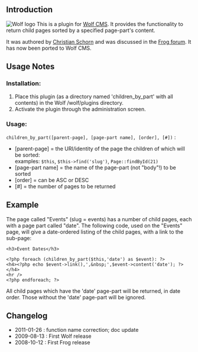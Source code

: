 ## Introduction

![Wolf logo](http://www.wolfcms.org/wiki/_media/wolf_logo_64.png "Wolf CMS logo")
This is a plugin for [Wolf CMS][l00]. It provides the functionality to return child pages sorted by a specified page-part's content.

It was authored by [Christian Schorn][l01] and was discussed in the [Frog forum][l02]. It has now been ported to Wolf CMS.

[l00]: http://www.wolfcms.org/ "Wolf CMS"
[l01]: http://christian-schorn.de/ "Christian Schorn"
[l02]: http://bit.ly/kCnRR "Frog forum thread"

## Usage Notes

### Installation:

1. Place this plugin (as a directory named 'children_by_part' with all contents) in the Wolf /wolf/plugins directory.
2. Activate the plugin through the administration screen.

### Usage:

`children_by_part([parent-page], [page-part name], [order], [#])` :

*  [parent-page] = the URI/identity of the page the children of which will be sorted:  
examples: `$this`, `$this->find('slug')`, `Page::findById(21)`
*  [page-part name] = the name of the page-part (not "body"!) to be sorted
*  [order] = can be ASC or DESC
*  [#] = the number of pages to be returned

## Example

The page called "Events" (slug = events) has a number of child pages, each with a page part called "date". The following code, used on the "Events" page, will give a date-ordered listing of the child pages, with a link to the sub-page:

    <h3>Event Dates</h3>
    
    <?php foreach (children_by_part($this,'date') as $event): ?>
    <h4><?php echo $event->link(),',&nbsp;',$event->content('date'); ?></h4>
    <hr />
    <?php endforeach; ?>

All child pages which have the 'date' page-part will be returned, in date order. Those without the 'date' page-part will be ignored.

## Changelog

* 2011-01-26 : function name correction; doc update
* 2009-08-13 : First Wolf release
* 2008-10-12 : First Frog release

